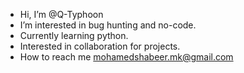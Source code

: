 - Hi, I’m @Q-Typhoon
- I’m interested in bug hunting and no-code.
- Currently learning python.
- Interested in collaboration for projects.
- How to reach me mohamedshabeer.mk@gmail.com

<!---
Q-Typhoon/Q-Typhoon is a ✨ special ✨ repository because its `README.md` (this file) appears on your GitHub profile.
You can click the Preview link to take a look at your changes.
--->

